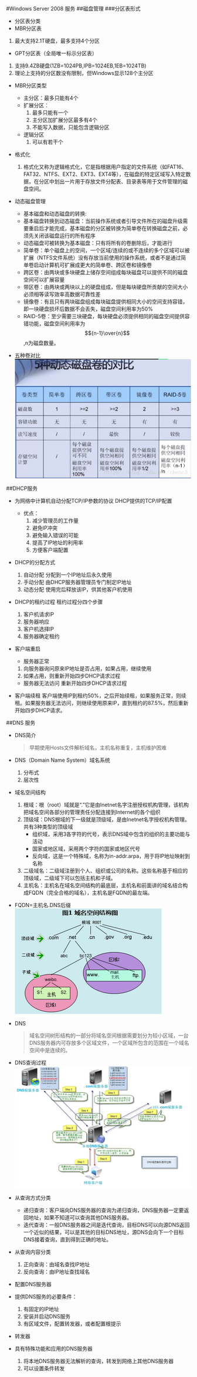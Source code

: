 #Windows Server 2008 服务
##磁盘管理
###分区表形式

- 分区表分类
 - MBR分区表
  1. 最大支持2.1T硬盘，最多支持4个分区
 - GPT分区表（全局唯一标示分区表）
  1. 支持9.4ZB硬盘(1ZB=1024PB,IPB=1024EB,1EB=1024TB)
  2. 理论上支持的分区数没有限制，但Windows显示128个主分区

- MBR分区类型
  - 主分区：最多只能有4个
  - 扩展分区：
    1. 最多只能有一个
    2. 主分区加扩展分区最多有4个
    3. 不能写入数据，只能包含逻辑分区
  - 逻辑分区
    1. 可以有若干个
- 格式化
  1. 格式化又称为逻辑格式化，它是指根据用户指定的文件系统（如FAT16、FAT32、NTFS、EXT2、EXT3、EXT4等），在磁盘的特定区域写入特定数据，在分区中划出一片用于存放文件分配表、目录表等用于文件管理的磁盘空间。


- 动态磁盘管理
  - 基本磁盘和动态磁盘的转换:
  - 基本磁盘转换到动态磁盘：当前操作系统或者引导文件所在的磁盘升级需要重启后才能完成，基本磁盘的分区被转换为简单卷在转换磁盘之前，必须先关闭该磁盘运行的所有程序
  - 动态磁盘可被转换为基本磁盘：只有将所有的卷删除后，才能进行
  - 简单卷：单个磁盘上的空间，一个区域/连续的或不连续的多个区域可以被扩展（NTFS文件系统）没有存放当前使用的操作系统，或者不是通过简单卷启动计算机可扩展成更大的简单卷、跨区卷和镜像卷
  - 跨区卷：由两块或多块硬盘上储存空间组成每块磁盘可以提供不同的磁盘空间可以扩展容量
  - 带区卷：由两块或两块以上的硬盘组成，但是每块硬盘所贡献的空间大小必须相等读写效率高数据可靠性差
  - 镜像卷：有且只有两块磁盘组成每块磁盘提供相同大小的空间支持容错，即一块硬盘损坏后数据不会丢失，磁盘空间利用率为50%
  - RAID-5卷：至少需要三块硬盘，每块硬盘必须提供相同的磁盘空间提供容错功能，磁盘空间利用率为$${n-1}\over{n}$$,n为磁盘数量。

- 五种卷对比
  ![五中磁盘卷对比](/images/networks/win2008/五中磁盘卷对比.PNG "五中磁盘卷对比")

##DHCP服务
- 为网络中计算机自动分配TCP/IP参数的协议
  DHCP提供的TCP/IP配置
  - 优点：
    1. 减少管理员的工作量
    2. 避免IP冲突
    3. 避免输入错误的可能
    4. 提高了IP地址的利用率
    5. 方便客户端配置

- DHCP的分配方式
  1. 自动分配
    分配到一个IP地址后永久使用
  2. 手动分配
    由DHCP服务器管理员专门制定IP地址
  3. 动态分配
    使用完后释放该IP，供其他客户机使用

- DHCP的租约过程
  租约过程分四个步骤
  1. 客户机请求IP
  2. 服务器响应
  3. 客户机选择IP
  4. 服务器确定租约

- 客户端重启
  - 服务器正常
   1. 向服务器询问原来IP地址是否占用，如果占用，继续使用
   2. 如果占用，则重新开始四步DHCP请求过程
  - 服务器无法访问
   重新开始四步DHCP请求过程

- 客户端续租
  客户端使用IP到租约50%，之后开始续租，如果服务正常，则续租。如果服务器无法访问，则继续使用原来IP，直到租约的87.5%，然后重新开始四步DHCP请求。

##DNS 服务
- DNS简介
  >早期使用Hosts文件解析域名，主机名称重复，主机维护困难

- DNS（Domain Name System）域名系统
  1. 分布式
  2. 层次性
- 域名空间结构
  1. 根域：根（root）域就是“.”它是由Inetnet名字注册授权机构管理，该机构把域名空间各部分的管理责任分配连接到Internet的各个组织
  2. 顶级域：DNS根域的下一级就是顶级域，是由Inetnet名字授权机构管理。共有3种类型的顶级域
      - 组织域，采用3各字符的代号，表示DNS域中包含的组织的主要功能与活动
      - 国家或地区域，采用两个字符的国家或地区代号
      - 反向域，这是一个特殊域，名称为in-addr.arpa，用于将IP地址映射到名称
  3. 二级域名：二级域注册到个人、组织或公司的名称。这些名称基于相应的顶级域，二级域下可以包括主机和子域。
  4. 主机名：主机名在域名空间结构的最底层，主机名和前面讲的域名结合构成FQDN（完全合格的域名），主机名是FQDN的最左端。
- FQDN=主机名.DNS后缀
![域名空间结构](/images/networks/win2008/域名空间结构.jpg "域名空间结构")

- DNS
  >域名空间树形结构的一部分将域名空间根据需要划分为较小区域，一台DNS服务器内可存放多个区域文件，一个区域所包含的范围在一个域名空间中是连续的。

- DNS查询过程
  ![DNS查询过程](/images/networks/win2008/DNS查询过程.jpg "DNS查询过程")
- 从查询方式分类
  - 递归查询：客户端向DNS服务器的查询为递归查询，DNS服务器一定要返回地址，如果不知道可以查询其他DNS服务器。
  - 迭代查询：一般DNS服务器之间是迭代查询，目标DNS可以向源DNS返回一个近似的结果，可以是其他的目标DNS地址，源DNS会向下一个目标DNS接着查询，直到得到正确的地址。
- 从查询内容分类
  1. 正向查询：由域名查找IP地址
  2. 反向查询：由IP地址查找域名

- 配置DNS服务器
 - 提供DNS服务的必要条件：
    1. 有固定的IP地址
    2. 安装并启动DNS服务
    3. 有区域文件，配置转发器，或者配置根提示

- 转发器
 - 具有特殊功能和应用的DNS服务器
    1. 将本地DNS服务器无法解析的查询，转发到网络上其他DNS服务器
    2. 可以设置条件转发

